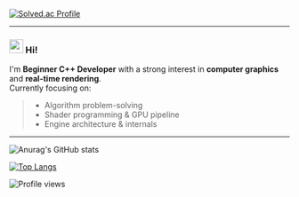 
[![Solved.ac Profile](http://mazassumnida.wtf/api/v2/generate_badge?boj=dev_hana)](https://solved.ac/dev_hana/)

*****
### <img src="https://raw.githubusercontent.com/Tarikul-Islam-Anik/Animated-Fluent-Emojis/master/Emojis/Hand%20gestures/Waving%20Hand.png" width=25 height=25>   Hi!
I'm **Beginner C++ Developer** with a strong interest in **computer graphics** and **real-time rendering**.  
Currently focusing on:
> - Algorithm problem-solving
> - Shader programming & GPU pipeline
> - Engine architecture & internals
*****

![Anurag's GitHub stats](https://github-readme-stats.vercel.app/api?username=DevHana86&show_icons=true&theme=radical)

[![Top Langs](https://github-readme-stats.vercel.app/api/top-langs/?username=DevHana86&theme=radical)](https://github.com/anuraghazra/github-readme-stats)

![Profile views](https://komarev.com/ghpvc/?username=DevHana86&color=ff69b4)

